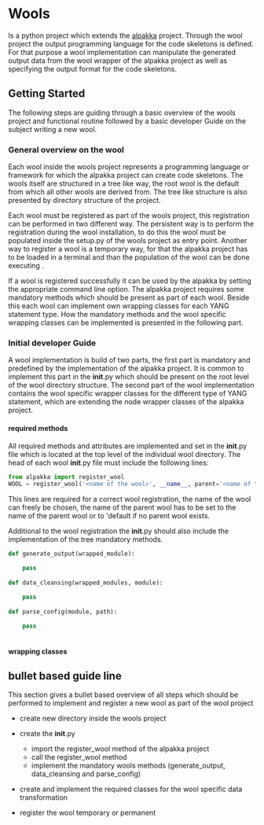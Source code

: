 # Wools

Is a python project which extends the [alpakka](https://mgn-s-at-source.advaoptical.com/gitlab/anden/alpakka) project. Through the wool project
the output programming language for the code skeletons is defined. For that purpose a wool implementation can manipulate the generated output
data from the wool wrapper of the alpakka project as well as specifying the output format for the code skeletons.

## Getting Started

The following steps are guiding through a basic overview of the wools project and functional routine followed by a basic developer Guide on the subject
writing a new wool.

### General overview on the wool

Each wool inside the wools project represents a programming language or framework for which the alpakka project can create code skeletons. The wools
itself are structured in a tree like way, the root wool is the default from which all other wools are derived from. The tree like structure is also
presented by directory structure of the project. 

Each wool must be registered as part of the wools project, this registration can be performed in two different way. The persistent way is to perform
the registration during the wool installation, to do this the wool must be populated inside the setup.py of the wools project as entry point. Another
way to register a wool is a temporary way, for that the alpakka project has to be loaded in a terminal and than the population of the wool can be done
executing *<command for wool population is missing>*.

If a wool is registered successfully it can be used by the alpakka by setting the appropriate command line option. The alpakka project requires some
mandatory methods which should be present as part of each wool. Beside this each wool can implement own wrapping classes for each YANG statement type.
How the mandatory methods and the wool specific wrapping classes can be implemented is presented in the following part.

### Initial developer Guide

A wool implementation is build of two parts, the first part is mandatory and predefined by the implementation of the alpakka project. It is common to
implement this part in the __init__.py which should be present on the root level of the wool directory structure. The second part of the wool
implementation contains the wool specific wrapper classes for the different type of YANG statement, which are extending the node wrapper classes of
the alpakka project.

#### required methods

All required methods and attributes are implemented and set in the __init__.py file which is located at the top level of the individual wool directory.
The head of each wool __init__.py file must include the following lines:

```python
from alpakka import register_wool
WOOL = register_wool('<name of the wool>', __name__, parent='<name of the parent wool>')
```

This lines are required for a correct wool registration, the name of the wool can freely be chosen, the name of the parent wool has to be set to the
name of the parent wool or to 'default if no parent wool exists.

Additional to the wool registration the __init__.py should also include the implementation of the tree mandatory methods. 

```python
def generate_output(wrapped_module):

	pass
	
def data_cleansing(wrapped_modules, module):

	pass
	
def parse_config(module, path):
	
	pass
	
```

#### wrapping classes

## bullet based guide line

This section gives a bullet based overview of all steps which should be performed to implement and register a new wool as part of the wool project

* create new directory inside the wools project
	
* create the __init__.py
  * import the register_wool method of the alpakka project
  * call the register_wool method
  * implement the mandatory wools methods (generate_output, data_cleansing and parse_config)

* create and implement the required classes for the wool specific data transformation
	
* register the wool temporary or permanent

